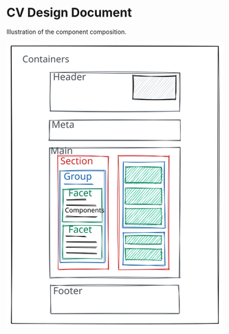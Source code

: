 # CV Design Document

Illustration of the component composition.

![Alt text](./designdoc.excalidraw.svg)
